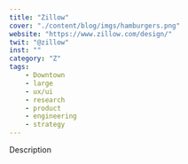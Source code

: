 ```yaml
---
title: "Zillow"
cover: "./content/blog/imgs/hamburgers.png"
website: "https://www.zillow.com/design/"
twit: "@zillow"
inst: ""
category: "Z"
tags:
    - Downtown
    - large
    - ux/ui
    - research
    - product
    - engineering
    - strategy
---
```


Description
